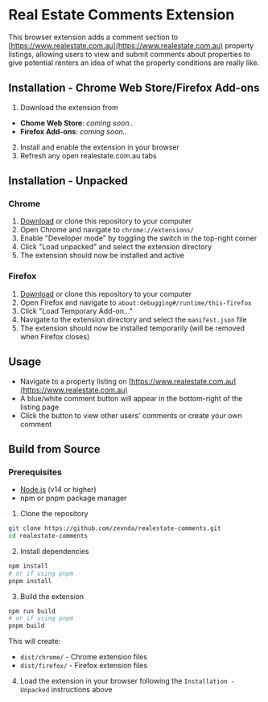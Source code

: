# Real Estate Comments Extension

This browser extension adds a comment section to [https://www.realestate.com.au](https://www.realestate.com.au) property listings, allowing users to view and submit comments about properties to give potential renters an idea of what the property conditions are really like.

## Installation - Chrome Web Store/Firefox Add-ons

1. Download the extension from
  - **Chome Web Store**: *coming soon..*
  - **Firefox Add-ons**: *coming soon..*
2. Install and enable the extension in your browser
3. Refresh any open realestate.com.au tabs

## Installation - Unpacked

### Chrome
1. [Download](https://github.com/zevnda/realestate-comments/releases/latest) or clone this repository to your computer
2. Open Chrome and navigate to `chrome://extensions/`
3. Enable "Developer mode" by toggling the switch in the top-right corner
4. Click "Load unpacked" and select the extension directory
5. The extension should now be installed and active

### Firefox
1. [Download](https://github.com/zevnda/realestate-comments/releases/latest) or clone this repository to your computer
2. Open Firefox and navigate to `about:debugging#/runtime/this-firefox`
3. Click "Load Temporary Add-on..."
4. Navigate to the extension directory and select the `manifest.json` file
5. The extension should now be installed temporarily (will be removed when Firefox closes)

## Usage

- Navigate to a property listing on [https://www.realestate.com.au](https://www.realestate.com.au)
- A blue/white comment button will appear in the bottom-right of the listing page
- Click the button to view other users' comments or create your own comment

## Build from Source

### Prerequisites
- [Node.js](https://nodejs.org/) (v14 or higher)
- npm or pnpm package manager

1. Clone the repository
```bash
git clone https://github.com/zevnda/realestate-comments.git
cd realestate-comments
```

2. Install dependencies 
```bash
npm install
# or if using pnpm
pnpm install
```

3. Build the extension
```bash
npm run build
# or if using pnpm
pnpm build
```

This will create:
- `dist/chrome/` - Chrome extension files
- `dist/firefox/` - Firefox extension files

4. Load the extension in your browser following the `Installation - Unpacked` instructions above